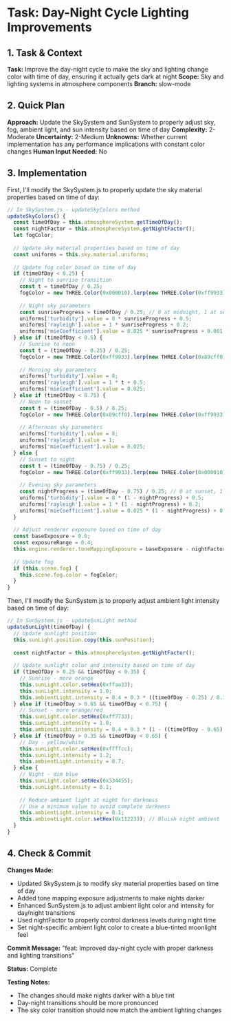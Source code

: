 # Task: Day-Night Cycle Lighting Improvements

## 1. Task & Context
**Task:** Improve the day-night cycle to make the sky and lighting change color with time of day, ensuring it actually gets dark at night
**Scope:** Sky and lighting systems in atmosphere components
**Branch:** slow-mode

## 2. Quick Plan
**Approach:** Update the SkySystem and SunSystem to properly adjust sky, fog, ambient light, and sun intensity based on time of day
**Complexity:** 2-Moderate
**Uncertainty:** 2-Medium
**Unknowns:** Whether current implementation has any performance implications with constant color changes
**Human Input Needed:** No

## 3. Implementation
First, I'll modify the SkySystem.js to properly update the sky material properties based on time of day:

```javascript
// In SkySystem.js - updateSkyColors method
updateSkyColors() {
  const timeOfDay = this.atmosphereSystem.getTimeOfDay();
  const nightFactor = this.atmosphereSystem.getNightFactor();
  let fogColor;
  
  // Update sky material properties based on time of day
  const uniforms = this.sky.material.uniforms;
  
  // Update fog color based on time of day
  if (timeOfDay < 0.25) {
    // Night to sunrise transition
    const t = timeOfDay / 0.25;
    fogColor = new THREE.Color(0x000010).lerp(new THREE.Color(0xff9933), t);
    
    // Night sky parameters
    const sunriseProgress = timeOfDay / 0.25; // 0 at midnight, 1 at sunrise
    uniforms['turbidity'].value = 8 * sunriseProgress + 0.5;
    uniforms['rayleigh'].value = 1 * sunriseProgress + 0.2;
    uniforms['mieCoefficient'].value = 0.025 * sunriseProgress + 0.001;
  } else if (timeOfDay < 0.5) {
    // Sunrise to noon
    const t = (timeOfDay - 0.25) / 0.25;
    fogColor = new THREE.Color(0xff9933).lerp(new THREE.Color(0x89cff0), t);
    
    // Morning sky parameters
    uniforms['turbidity'].value = 8;
    uniforms['rayleigh'].value = 1 * t + 0.5;
    uniforms['mieCoefficient'].value = 0.025;
  } else if (timeOfDay < 0.75) {
    // Noon to sunset
    const t = (timeOfDay - 0.5) / 0.25;
    fogColor = new THREE.Color(0x89cff0).lerp(new THREE.Color(0xff9933), t);
    
    // Afternoon sky parameters
    uniforms['turbidity'].value = 8;
    uniforms['rayleigh'].value = 1;
    uniforms['mieCoefficient'].value = 0.025;
  } else {
    // Sunset to night
    const t = (timeOfDay - 0.75) / 0.25;
    fogColor = new THREE.Color(0xff9933).lerp(new THREE.Color(0x000010), t);
    
    // Evening sky parameters
    const nightProgress = (timeOfDay - 0.75) / 0.25; // 0 at sunset, 1 at midnight
    uniforms['turbidity'].value = 8 * (1 - nightProgress) + 0.5;
    uniforms['rayleigh'].value = 1 * (1 - nightProgress) + 0.2;
    uniforms['mieCoefficient'].value = 0.025 * (1 - nightProgress) + 0.001;
  }
  
  // Adjust renderer exposure based on time of day
  const baseExposure = 0.6;
  const exposureRange = 0.4;
  this.engine.renderer.toneMappingExposure = baseExposure - nightFactor * exposureRange;
  
  // Update fog
  if (this.scene.fog) {
    this.scene.fog.color = fogColor;
  }
}
```

Then, I'll modify the SunSystem.js to properly adjust ambient light intensity based on time of day:

```javascript
// In SunSystem.js - updateSunLight method
updateSunLight(timeOfDay) {
  // Update sunlight position
  this.sunLight.position.copy(this.sunPosition);
  
  const nightFactor = this.atmosphereSystem.getNightFactor();
  
  // Update sunlight color and intensity based on time of day
  if (timeOfDay > 0.25 && timeOfDay < 0.35) {
    // Sunrise - more orange
    this.sunLight.color.setHex(0xffaa33);
    this.sunLight.intensity = 1.0;
    this.ambientLight.intensity = 0.4 + 0.3 * ((timeOfDay - 0.25) / 0.1);
  } else if (timeOfDay > 0.65 && timeOfDay < 0.75) {
    // Sunset - more orange/red
    this.sunLight.color.setHex(0xff7733);
    this.sunLight.intensity = 1.0;
    this.ambientLight.intensity = 0.4 + 0.3 * (1 - ((timeOfDay - 0.65) / 0.1));
  } else if (timeOfDay > 0.35 && timeOfDay < 0.65) {
    // Day - yellow/white
    this.sunLight.color.setHex(0xffffcc);
    this.sunLight.intensity = 1.2;
    this.ambientLight.intensity = 0.7;
  } else {
    // Night - dim blue
    this.sunLight.color.setHex(0x334455);
    this.sunLight.intensity = 0.1;
    
    // Reduce ambient light at night for darkness
    // Use a minimum value to avoid complete darkness
    this.ambientLight.intensity = 0.1;
    this.ambientLight.color.setHex(0x112233); // Bluish night ambient
  }
}
```

## 4. Check & Commit
**Changes Made:**
- Updated SkySystem.js to modify sky material properties based on time of day
- Added tone mapping exposure adjustments to make nights darker
- Enhanced SunSystem.js to adjust ambient light color and intensity for day/night transitions
- Used nightFactor to properly control darkness levels during night time
- Set night-specific ambient light color to create a blue-tinted moonlight feel

**Commit Message:** "feat: Improved day-night cycle with proper darkness and lighting transitions"

**Status:** Complete

**Testing Notes:**
- The changes should make nights darker with a blue tint
- Day-night transitions should be more pronounced
- The sky color transition should now match the ambient lighting changes
